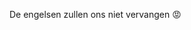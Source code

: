 De engelsen zullen ons niet vervangen 😡


<!---
sevendimensionalcrossproduct/sevendimensionalcrossproduct is a ✨ special ✨ repository because its `README.md` (this file) appears on your GitHub profile.
You can click the Preview link to take a look at your changes.
--->
